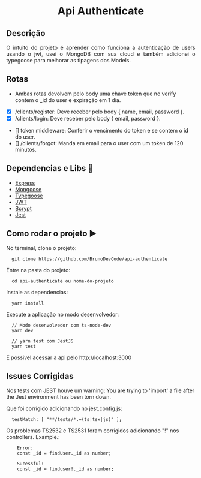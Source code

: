 <h1 align='center'>Api Authenticate</h1>

## Descrição

<p align='justify'>O intuito do projeto é aprender como funciona a autenticação de users usando o jwt, usei o MongoDB com sua cloud e também adicionei o typegoose para melhorar as tipagens dos Models.</p>

## Rotas

* Ambas rotas devolvem pelo body uma chave token que no verify contem o _id do user e expiração em 1 dia.
* [x] /clients/register: Deve receber pelo body { name, email, password }.
* [x] /clients/login: Deve receber pelo body { email, password }.
* [] token middleware: Conferir o vencimento do token e se contem o id do user.
* [] /clients/forgot: Manda em email para o user com um token de 120 minutos.

## Dependencias e Libs :book:

* [Express](http://expressjs.com/pt-br/)
* [Mongoose](https://mongoosejs.com/)
* [Typegoose](https://typegoose.github.io/typegoose/)
* [JWT](https://www.npmjs.com/package/jsonwebtoken)
* [Bcrypt](https://www.npmjs.com/package/bcryptjs)
* [Jest](https://jestjs.io/en/)

## Como rodar o projeto :arrow_forward:

No terminal, clone o projeto:

```
  git clone https://github.com/BrunoDevCode/api-authenticate
```

Entre na pasta do projeto:

```
  cd api-authenticate ou nome-do-projeto
```

Instale as dependencias:

```
  yarn install
```

Execute a aplicação no modo desenvolvedor:

```
  // Modo desenvolvedor com ts-node-dev
  yarn dev

  // yarn test com JestJS
  yarn test
```

É possivel acessar a api pelo http://localhost:3000

## Issues Corrigidas

<p>
Nos tests com JEST houve um warning:
You are trying to 'import' a file after the Jest environment has been torn down.

Que foi corrigido adicionando no jest.config.js:

```
  testMatch: [ "**/tests/*.+(ts|tsx|js)" ];
```

</p>

<p>
  Os problemas TS2532 e TS2531 foram corrigidos adicionando "!" nos controllers.
  Example.:



```
    Error:
    const _id = findUser._id as number;

    Sucessful:
    const _id = finduser!._id as number;
  ```

</p>
